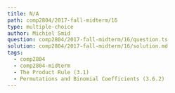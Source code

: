 ```yaml
---
title: N/A
path: comp2804/2017-fall-midterm/16
type: multiple-choice
author: Michiel Smid
question: comp2804/2017-fall-midterm/16/question.ts
solution: comp2804/2017-fall-midterm/16/solution.md
tags:
  - comp2804
  - comp2804-midterm
  - The Product Rule (3.1)
  - Permutations and Binomial Coefficients (3.6.2)
---
```

